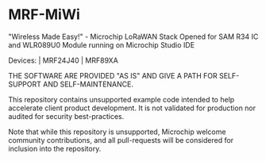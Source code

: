 # MRF-MiWi


"Wireless Made Easy!" - Microchip LoRaWAN Stack Opened for SAM R34 IC and WLR089U0 Module running on Microchip Studio IDE

Devices: | MRF24J40 | MRF89XA

THE SOFTWARE ARE PROVIDED "AS IS" AND GIVE A PATH FOR SELF-SUPPORT AND SELF-MAINTENANCE.

This repository contains unsupported example code intended to help accelerate client product development. It is not validated for production nor audited for security best-practices.

Note that while this repository is unsupported, Microchip welcome community contributions, and all pull-requests will be considered for inclusion into the repository.
